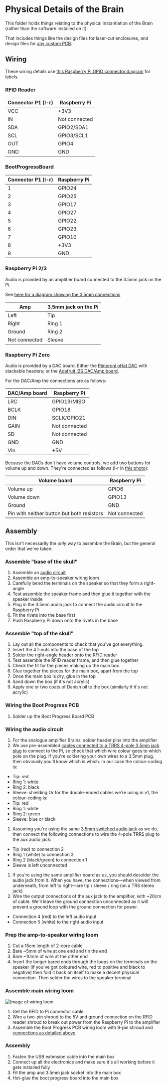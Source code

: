 # Physical Details of the Brain

This folder holds things relating to the physical instantiation of the Brain (rather than the software installed on it).

That includes things like the design files for laser-cut enclosures, and design files for [any custom PCB](BootProgressBoard/).

## Wiring

These wiring details use [this Raspberry Pi GPIO connector diagram](http://elinux.org/RPi_Low-level_peripherals#Model_A.2B.2C_B.2B_and_B2) for labels.

### RFID Reader

|Connector P1 (l-r)|Raspberry Pi|
|------------------|------------|
|VCC|+3V3|
|IN|Not connected|
|SDA|GPIO2/SDA1|
|SCL|GPIO3/SCL1|
|OUT|GPIO4|
|GND|GND|

### BootProgressBoard

|Connector P1 (l-r)|Raspberry Pi|
|------------------|------------|
|1|GPIO24|
|2|GPIO25|
|3|GPIO17|
|4|GPIO27|
|5|GPIO22|
|6|GPIO23|
|7|GPIO10|
|8|+3V3|
|9|GND|

### Raspberry Pi 2/3

Audio is provided by an amplifier board connected to the 3.5mm jack on the Pi.

See [here for a diagram showing the 3.5mm connections](http://www.raspberrypi-spy.co.uk/2014/07/raspberry-pi-model-b-3-5mm-audiovideo-jack/)

|Amp|3.5mm jack on the Pi|
|---|--------------------|
|Left|Tip|
|Right|Ring 1|
|Ground|Ring 2|
|Not connected|Sleeve|

### Raspberry Pi Zero

Audio is provided by a DAC board.  Either the [Pimoroni pHat DAC](https://shop.pimoroni.com/products/phat-dac) with stackable headers; or the [Adafruit I2S DAC/Amp board](https://learn.adafruit.com/adafruit-max98357-i2s-class-d-mono-amp/overview).

For the DAC/Amp the connections are as follows:

|DAC/Amp board|Raspberry Pi|
|-------------|------------|
|LRC|GPIO19/MISO|
|BCLK|GPIO18|
|DIN|SCLK/GPIO21|
|GAIN|Not connected|
|SD|Not connected|
|GND|GND|
|Vin|+5V|

Because the DACs don't have volume controls, we add two buttons for volume up and down.  They're connected as follows (l-r in [this photo](https://www.flickr.com/photos/amcewen/31221595945/)):

|Volume board|Raspberry Pi|
|------------|------------|
|Volume up|GPIO6|
|Volume down|GPIO13|
|Ground|GND|
|Pin with neither button but both resistors|Not connected|

## Assembly

This isn't necessarily the *only* way to assemble the Brain, but the general order that we've taken.

### Assemble "base of the skull"

1. Assemble an [audio circuit](#Wiring_the_audio_circuit)
1. Assemble an amp-to-speaker wiring loom
1. Carefully bend the terminals on the speaker so that they form a right-angle
1. Test assemble the speaker frame and then glue it together with the speaker inside
1. Plug in the 3.5mm audio jack to connect the audio circuit to the Raspberry Pi
1. Fit the rivets into the base first
1. Push Raspberry Pi down onto the rivets in the base

### Assemble "top of the skull"

1. Lay out all the components to check that you've got everything.
1. Insert the 4 t-nuts into the base of the top
1. Solder the right-angle header onto the RFID reader
1. Test assemble the RFID reader frame, and then glue together
1. Check the fit for the pieces making up the main box
1. Glue together the pieces for the main box, apart from the top
1. Once the main box is dry, glue in the top
1. Sand down the box (if it's not acrylic)
1. Apply one or two coats of Danish oil to the box (similarly if it's not acrylic)

### Wiring the Boot Progress PCB

1. Solder up the Boot Progress Board PCB

### Wiring the audio circuit

1. For the analogue amplifier Brains, solder header pins into the amplifier
1. We use pre-assembled [cables connected to a TRRS 4-pole 3.5mm jack plug](http://uk.farnell.com/cliff-electronic-components/fc68122c/cable-assembly-jack-plug-4-way/dp/2470995?CMP=i-bf9f-00001000) to connect to the Pi, so check that which wire colour goes to which pole on the plug.  If you're soldering your own wires to a 3.5mm plug, then obviously you'll know which is which.  In our case the colour-coding is:
  * Tip: red
  * Ring 1: white
  * Ring 2: black
  * Sleeve: shielding
  Or for the double-ended cables we're using in v1, the colour-coding is:
  * Tip: red
  * Ring 1: white
  * Ring 2: green
  * Sleeve: blue or black
1. Assuming you're using the same [3.5mm switched audio jack](http://www.digikey.co.uk/product-detail/en/cui-inc/SJ1-3535/CP1-3535-ND/738693) as we do, then connect the following connections to wire the 4-pole TRRS plug to the aux audio jack:
  * Tip (red) to connection 2
  * Ring 1 (white) to connection 3
  * Ring 2 (black/green) to connection 1
  * Sleeve is left unconnected
1. If you're using the same amplifier board as us, you should desolder the audio jack from it.  When you have, the connections&mdash;when viewed from underneath, from left to right&mdash;are tip \ sleeve / ring (on a TRS stereo jack)
1. Wire the output connections of the aux jack to the amplifier, with ~20cm of cable.  We'll leave the ground connection unconnected as it will prevent a ground loop with the ground connection for power.
  * Connection 4 (red) to the left audio input
  * Connection 5 (white) to the right audio input

### Prep the amp-to-speaker wiring loom

1. Cut a 15cm length of 2-core cable
1. Bare ~5mm of wire at one end and tin the end
1. Bare ~10mm of wire at the other end
1. Insert the longer bared ends through the loops on the terminals on the speaker (if you've got coloured wire, red to positive and black to negative) then fold it back on itself to make a decent physical connection.  Then solder the wires to the speaker terminal

### Assemble main wiring loom

![Image of wiring loom](WiringLoom.png)

1. Get the RFID to Pi connector cable
1. Wire a two-pin shroud to the 5V and ground connection on the RFID reader shroud to break out power from the Raspberry Pi to the amplifier
1. Assemble the Boot Progress PCB wiring loom with 9-pin shroud and [connections as detailed above](#BootProgressBoard)

### Assembly
1. Fasten the USB extension cable into the main box
1. Connect up all the electronics and make sure it's all working before it gets installed fully
1. Fit the amp and 3.5mm jack socket into the main box
1. Hot-glue the boot progress board into the main box



